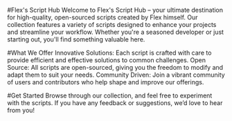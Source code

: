 #Flex's Script Hub
Welcome to Flex's Script Hub – your ultimate destination for high-quality, open-sourced scripts created by Flex himself. Our collection features a variety of scripts designed to enhance your projects and streamline your workflow. Whether you're a seasoned developer or just starting out, you'll find something valuable here.

#What We Offer
Innovative Solutions: Each script is crafted with care to provide efficient and effective solutions to common challenges.
Open Source: All scripts are open-sourced, giving you the freedom to modify and adapt them to suit your needs.
Community Driven: Join a vibrant community of users and contributors who help shape and improve our offerings.

#Get Started
Browse through our collection, and feel free to experiment with the scripts. If you have any feedback or suggestions, we’d love to hear from you!
